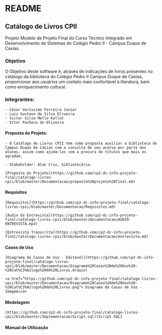 # README

## Catálogo de Livros CPII

Projeto Modelo de Projeto Final do Curso Técnico Integrado em Desenvolvimento de Sistemas do Colégio Pedro II - Campus Duque de Caxias.

### Objetivo

O Objetivo deste software é, através de indicações de livros presentes no catálogo da biblioteca do Colégio Pedro II Campus Duque de Caxias, proporcionar aos usuários um contato mais confortável à literatura, bem como enriquecimento cultural.

### Integrantes:
	- César Veríssimo Ferreira Junior
	- Luiz Gustavo da Silva Oliveira
	- Victor Silva Mello Kallut
	- Vítor Pacheco de Oliveira

#### Proposta do Projeto:
	
	- O Catálogo de Livros CPII tem como proposta auxiliar a biblioteca do Campus Duque de Caxias com a consulta de seu acervo por parte dos alunos, assim como ajuda-los com a procura de títulos que mais os agradam.

	- Stakeholder: Alan Cruz, bibliotecário.
	
	[Proposta do Projeto](https://github.com/cp2-dc-info-projeto-final/catalogo-livros-cpii/blob/master/Documentacao/proposta%20projeto%20final.md)

   
#### Requisitos

	[Requisitos](https://github.com/cp2-dc-info-projeto-final/catalogo-livros-cpii/blob/master/Documentacao/Requisitos.md)

	[Áudio da Entrevista](https://github.com/cp2-dc-info-projeto-final/catalogo-livros-cpii/blob/master/Documentacao/AUDIO-ENTREVISTA.mp3)

	[Entrevista Transcrita](https://github.com/cp2-dc-info-projeto-final/catalogo-livros-cpii/blob/master/Documentacao/entrevista.md)

#### Casos de Uso

	[Diagrama de Casos de Uso - Editável](https://github.com/cp2-dc-info-projeto-final/catalogo-livros-cpii/blob/master/Documentacao/Diagrama%20Casos%20de%20Uso%20-%20Cat%C3%A1logo%20de%20Livros.drawio)

	<a href=”https://github.com/cp2-dc-info-projeto-final/catalogo-livros-cpii/blob/master/Documentacao/Diagrama%20Casos%20de%20Uso%20-%20Cat%C3%A1logo%20de%20Livros.png”> Diagrama de Casos de Uso - Imagem</a>


#### Modelagem

	(https://github.com/cp2-dc-info-projeto-final/catalogo-livros-cpii/blob/master/Implementacao/Script.sql)[Script SQL]

#### Manual de Utilização
